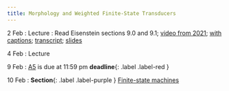 ```yaml
---
title: Morphology and Weighted Finite-State Transducers
---
```


2 Feb
: Lecture
  : Read Eisenstein sections 9.0 and 9.1; [video from 2021](https://drive.google.com/file/d/1MDj3JUBecLOqCMApOWlxG0ZOxmZcQC20/view?usp=sharing); [with captions](https://drive.google.com/file/d/1zXXPwAFycgIRK-25TctN5IIvo7W2H-ii/view?usp=sharing); [transcript](https://drive.google.com/file/d/16DyBtGwSOUHVcSMN-hvCWsc0awCyX_n2/view?usp=sharing); [slides](https://drive.google.com/file/d/1ejcGyncrh5lSe_P7TRX8Slj_roZUWq2p/view?usp=sharing) 

4 Feb
: Lecture

9 Feb
: [A5](assets/docs/A5.pdf) is due at 11:59 pm **deadline**{: .label .label-red }

10 Feb
: **Section**{: .label .label-purple } [Finite-state machines](#)

